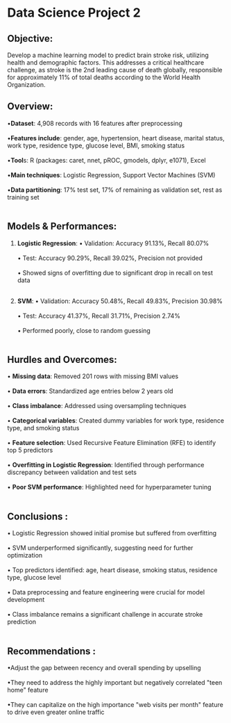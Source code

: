 # Data Science Project 2

## Objective:
Develop a machine learning model to predict brain stroke risk, utilizing health and demographic factors. This addresses a critical healthcare challenge, as stroke is the 2nd leading cause of death globally, responsible for approximately 11% of total deaths according to the World Health Organization.

## Overview:
•**Dataset**: 4,908 records with 16 features after preprocessing<br><br>
•**Features include**: gender, age, hypertension, heart disease, marital status, work type, residence type, glucose level, BMI, smoking status<br><br>
•**Tool**s: R (packages: caret, nnet, pROC, gmodels, dplyr, e1071), Excel<br><br>
•**Main techniques**: Logistic Regression, Support Vector Machines (SVM)<br><br>
•**Data partitioning**: 17% test set, 17% of remaining as validation set, rest as training set<br><br>

## Models & Performances:
1. **Logistic Regression**:
   • Validation: Accuracy 91.13%, Recall 80.07%<br><br>
   • Test: Accuracy 90.29%, Recall 39.02%, Precision not provided<br><br>
   • Showed signs of overfitting due to significant drop in recall on test data<br><br>

2. **SVM**:
   • Validation: Accuracy 50.48%, Recall 49.83%, Precision 30.98%<br><br>
   • Test: Accuracy 41.37%, Recall 31.71%, Precision 2.74%<br><br>
   • Performed poorly, close to random guessing<br><br>

## Hurdles and Overcomes:
• **Missing data**: Removed 201 rows with missing BMI values<br><br>
• **Data errors**: Standardized age entries below 2 years old<br><br>
• **Class imbalance**: Addressed using oversampling techniques<br><br>
• **Categorical variables**: Created dummy variables for work type, residence type, and smoking status<br><br>
• **Feature selection**: Used Recursive Feature Elimination (RFE) to identify top 5 predictors<br><br>
• **Overfitting in Logistic Regression**: Identified through performance discrepancy between validation and test sets<br><br>
• **Poor SVM performance**: Highlighted need for hyperparameter tuning<br><br>

## Conclusions :
• Logistic Regression showed initial promise but suffered from overfitting<br><br>
• SVM underperformed significantly, suggesting need for further optimization<br><br>
• Top predictors identified: age, heart disease, smoking status, residence type, glucose level<br><br>
• Data preprocessing and feature engineering were crucial for model development<br><br>
• Class imbalance remains a significant challenge in accurate stroke prediction<br><br>

## Recommendations : 
•Adjust the gap between recency and overall spending by upselling<br><br>
•They need to address the highly important but negatively correlated "teen home" feature<br><br>
•They can capitalize on the high importance "web visits per month" feature to drive even greater online traffic<br><br>


